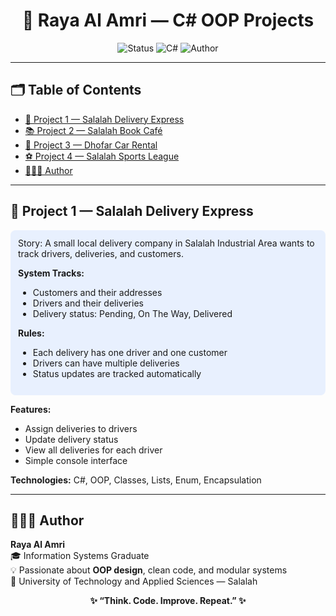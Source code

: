 <h1 align="center">📂 Raya Al Amri — C# OOP Projects</h1>

<p align="center">
  <img src="https://img.shields.io/badge/Status-Completed-success?style=for-the-badge" alt="Status">
  <img src="https://img.shields.io/badge/Language-C%23-blue?style=for-the-badge" alt="C#">
  <img src="https://img.shields.io/badge/Author-Raya_Al_Amri-blueviolet?style=for-the-badge" alt="Author">
</p>

---

## 🗂️ Table of Contents
- [🚗 Project 1 — Salalah Delivery Express](#-project-1--salalah-delivery-express)
- [📚 Project 2 — Salalah Book Café](#-project-2--salalah-book-café)
- [🚗 Project 3 — Dhofar Car Rental](#-project-3--dhofar-car-rental)
- [⚽ Project 4 — Salalah Sports League](#-project-4--salalah-sports-league)
- [👩🏻‍💻 Author](#-author)

---

## 🚗 Project 1 — Salalah Delivery Express
<div style="background-color:#e8f0fe; padding:12px; border-radius:8px;">
Story:
A small local delivery company in Salalah Industrial Area wants to track drivers, deliveries, and customers.  

**System Tracks:**  
- Customers and their addresses  
- Drivers and their deliveries  
- Delivery status: Pending, On The Way, Delivered  

**Rules:**  
- Each delivery has one driver and one customer  
- Drivers can have multiple deliveries  
- Status updates are tracked automatically  
</div>

**Features:**  
- Assign deliveries to drivers  
- Update delivery status  
- View all deliveries for each driver  
- Simple console interface  

**Technologies:** C#, OOP, Classes, Lists, Enum, Encapsulation  

---


## 👩🏻‍💻 Author
**Raya Al Amri**  
🎓 Information Systems Graduate  
💡 Passionate about **OOP design**, clean code, and modular systems  
📍 University of Technology and Applied Sciences — Salalah  

<p align="center"><b>✨ “Think. Code. Improve. Repeat.” ✨</b></p>
